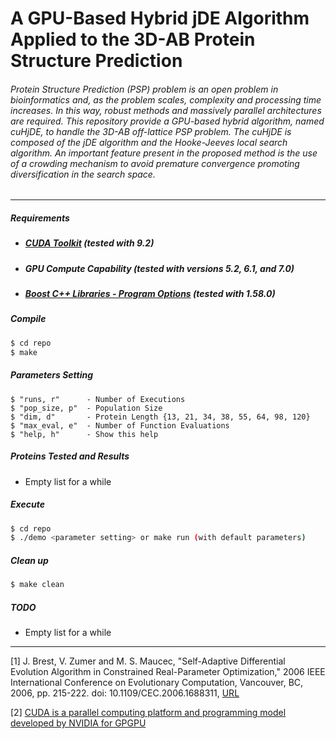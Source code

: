 # A GPU-Based Hybrid jDE Algorithm Applied to the 3D-AB Protein Structure Prediction

###### Protein Structure Prediction (PSP) problem is an open problem in bioinformatics and, as the problem scales, complexity and processing time increases. In this way, robust methods and massively parallel architectures are required. This repository provide a GPU-based hybrid algorithm, named cuHjDE, to handle the 3D-AB off-lattice PSP problem. The cuHjDE is composed of the jDE algorithm and the Hooke-Jeeves local search algorithm. An important feature present in the proposed method is the use of a crowding mechanism to avoid premature convergence promoting diversification in the search space.

***
##### Requirements

- ##### [CUDA Toolkit](https://developer.nvidia.com/cuda-toolkit) (tested with 9.2)

- ##### GPU Compute Capability (tested with versions 5.2, 6.1, and 7.0)

- ##### [Boost C++ Libraries - Program Options](https://www.boost.org/) (tested with 1.58.0)

##### Compile

```sh
$ cd repo
$ make
```

##### Parameters Setting

```
$ "runs, r"      - Number of Executions
$ "pop_size, p"  - Population Size
$ "dim, d"       - Protein Length {13, 21, 34, 38, 55, 64, 98, 120}
$ "max_eval, e"  - Number of Function Evaluations
$ "help, h"      - Show this help
```

##### Proteins Tested and Results

- Empty list for a while

##### Execute

```sh
$ cd repo
$ ./demo <parameter setting> or make run (with default parameters)
```

##### Clean up

```sh
$ make clean
```

##### TODO

- Empty list for a while

***

[1] J. Brest, V. Zumer and M. S. Maucec, "Self-Adaptive Differential Evolution Algorithm in Constrained Real-Parameter Optimization," 2006 IEEE International Conference on Evolutionary Computation, Vancouver, BC, 2006, pp. 215-222. doi: 10.1109/CEC.2006.1688311, [URL](http://ieeexplore.ieee.org/stamp/stamp.jsp?tp=&arnumber=1688311&isnumber=35623)

[2] [CUDA is a parallel computing platform and programming model developed by NVIDIA for GPGPU](https://developer.nvidia.com/cuda-zone)
